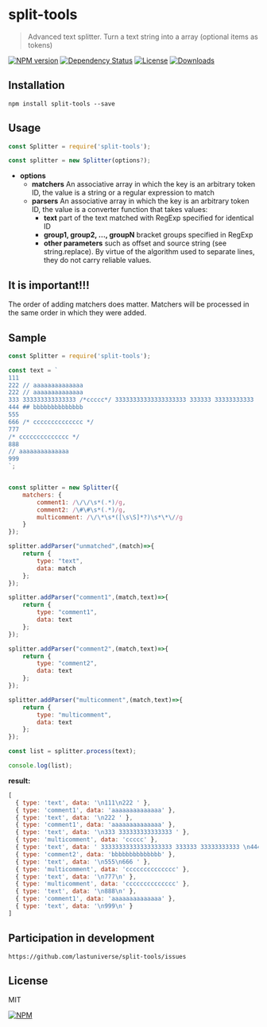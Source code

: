 # split-tools

> Advanced text splitter. Turn a text string into a array (optional items as tokens)


[![NPM version][npm-image]][npm-url]
[![Dependency Status][david-image]][david-url]
[![License][license-image]][license-url]
[![Downloads][downloads-image]][downloads-url]

## Installation
```
npm install split-tools --save
```

## Usage
```javascript
const Splitter = require('split-tools');

const splitter = new Splitter(options?);
```
- **options**
  - **matchers** An associative array in which the key is an arbitrary token ID, the value is a string or a regular expression to match
  - **parsers** An associative array in which the key is an arbitrary token ID, the value is a converter function that takes values:
    - **text** part of the text matched with RegExp specified for identical ID
    - **group1, group2, ..., groupN** bracket groups specified in RegExp
    - **other parameters** such as offset and source string (see string.replace). By virtue of the algorithm used to separate lines, they do not carry reliable values.

## It is important!!!
The order of adding matchers does matter. Matchers will be processed in the same order in which they were added.


## Sample
```javascript
const Splitter = require('split-tools');

const text = `
111
222 // aaaaaaaaaaaaaa
222 // aaaaaaaaaaaaaa
333 333333333333333 /*ccccc*/ 33333333333333333333 333333 33333333333 
444 ## bbbbbbbbbbbbbb
555
666 /* cccccccccccccc */
777
/* cccccccccccccc */
888
// aaaaaaaaaaaaaa
999
`;


const splitter = new Splitter({
	matchers: {
		comment1: /\/\/\s*(.*)/g,
		comment2: /\#\#\s*(.*)/g,
		multicomment: /\/\*\s*([\s\S]*?)\s*\*\//g
	}
});

splitter.addParser("unmatched",(match)=>{
	return {
		type: "text",
		data: match
	};
});

splitter.addParser("comment1",(match,text)=>{
	return {
		type: "comment1",
		data: text
	};
});

splitter.addParser("comment2",(match,text)=>{
	return {
		type: "comment2",
		data: text
	};
});

splitter.addParser("multicomment",(match,text)=>{
	return {
		type: "multicomment",
		data: text
	};
});

const list = splitter.process(text);

console.log(list);
```

**result:**
```javascript
[ 
  { type: 'text', data: '\n111\n222 ' },
  { type: 'comment1', data: 'aaaaaaaaaaaaaa' },
  { type: 'text', data: '\n222 ' },
  { type: 'comment1', data: 'aaaaaaaaaaaaaa' },
  { type: 'text', data: '\n333 333333333333333 ' },
  { type: 'multicomment', data: 'ccccc' },
  { type: 'text', data: ' 33333333333333333333 333333 33333333333 \n444 ' },
  { type: 'comment2', data: 'bbbbbbbbbbbbbb' },
  { type: 'text', data: '\n555\n666 ' },
  { type: 'multicomment', data: 'cccccccccccccc' },
  { type: 'text', data: '\n777\n' },
  { type: 'multicomment', data: 'cccccccccccccc' },
  { type: 'text', data: '\n888\n' },
  { type: 'comment1', data: 'aaaaaaaaaaaaaa' },
  { type: 'text', data: '\n999\n' }
]
```




## Participation in development
```
https://github.com/lastuniverse/split-tools/issues
```

## License
MIT


[![NPM](https://nodei.co/npm/split-tools.png?downloads=true&downloadRank=true&stars=true)](https://nodei.co/npm/split-tools/)

[npm-image]: https://img.shields.io/npm/v/split-tools.svg?style=flat
[npm-url]: https://npmjs.org/package/split-tools
[david-image]: http://img.shields.io/david/lastuniverse/split-tools.svg?style=flat
[david-url]: https://david-dm.org/lastuniverse/split-tools
[license-image]: http://img.shields.io/npm/l/split-tools.svg?style=flat
[license-url]: LICENSE
[downloads-image]: http://img.shields.io/npm/dm/split-tools.svg?style=flat
[downloads-url]: https://npmjs.org/package/split-tools
